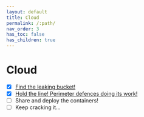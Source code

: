```yaml
---
layout: default
title: Cloud
permalink: /:path/
nav_order: 3
has_toc: false
has_children: true
---
```

# Cloud
- [x] [Find the leaking bucket!](Find%20the%20leaking%20bucket!/)
- [x] [Hold the line! Perimeter defences doing its work!](Hold%20the%20line!%20Perimeter%20defences%20doing%20it's%20work!/)
- [ ] Share and deploy the containers!
- [ ] Keep cracking it...